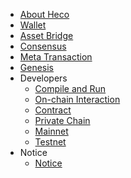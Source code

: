 - [About Heco](en-us/intro.md)
- [Wallet](en-us/wallet.md)
- [Asset Bridge](en-us/bridge.md)
- [Consensus](en-us/consensus.md)
- [Meta Transaction](en-us/dev/meta_tx.md)
- [Genesis](en-us/genesis.md)
- Developers
    - [Compile and Run](en-us/dev/install.md)
    - [On-chain Interaction](en-us/dev/sdk.md)
    - [Contract](en-us/dev/contract.md)
    - [Private Chain](en-us/dev/private_chain.md)
    - [Mainnet](en-us/mainnet.md)
    - [Testnet](en-us/testnet.md)
- Notice
    - [Notice](en-us/notice.md)
